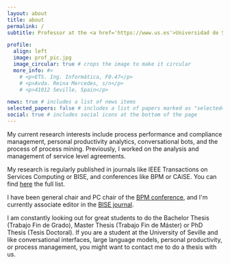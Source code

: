 ```yaml
---
layout: about
title: about
permalink: /
subtitle: Professor at the <a href='https://www.us.es'>Universidad de Sevilla</a>, where he leads the Information Systems line in the <a href='https://score.us.es'>SCORE lab</a>.  

profile:
  align: left
  image: prof_pic.jpg
  image_circular: true # crops the image to make it circular
  more_info: #>
    # <p>ETS. Ing. Informática, F0.47</p>
    # <p>Avda. Reina Mercedes, s/n</p>
    # <p>41012 Seville, Spain</p>

news: true # includes a list of news items
selected_papers: false # includes a list of papers marked as "selected={true}"
social: true # includes social icons at the bottom of the page
---
```


My current research interests include process performance and compliance management, personal productivity analytics, conversational bots, and the process of process mining. Previously, I worked on the analysis and management of service level agreements. 

My research is regularly published in journals like IEEE Transactions on Services Computing or BISE, and conferences like BPM or CAiSE. You can find [here](publications/) the full list. 

I have been general chair and PC chair of the [BPM conference](https://bpm-conference.org/), and I'm currently associate editor in the [BISE journal](https://www.bise-journal.com/).

I am constantly looking out for great students to do the Bachelor Thesis (Trabajo Fin de Grado), Master Thesis (Trabajo Fin de Máster) or PhD Thesis (Tesis Doctoral). If you are a student at the University of Seville and like conversational interfaces, large language models, personal productivity, or process management, you might want to contact me to do a thesis with us. 
